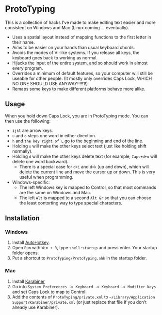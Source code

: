 # ProtoTyping

This is a collection of hacks I've made to make editing text easier and more consistent on Windows and Mac (Linux coming ... eventually).

* Uses a spatial layout instead of mapping functions to the first letter in their name.
* Aims to be easier on your hands than usual keyboard chords.
* Avoids the modes of Vi-like systems. If you release all keys, the keyboard goes back to working as normal.
* Hijacks the input of the entire system, and so should work in almost every program.
* Overrides a minimum of default features, so your computer will still be useable for other people. (It mostly only overrides Caps Lock, WHICH NO ONE SHOULD USE ANYWAY!!!!!1!)
* Remaps some keys to make different platforms behave more alike.

## Usage

When you hold down Caps Lock, you are in ProtoTyping mode. You can then use the following:

* `ijkl` are arrow keys.
* `u` and `o` steps one word in either direction.
* `h` and `the key right of L` go to the beginning and end of the line.
* Holding `s` will make the other keys select text (just like holding shift normally).
* Holding `d` will make the other keys delete text (for example, `Caps+d+u` will delete one word backward).
	* There is a special case for `d+i` and `d+k` (up and down), which will delete the current line and move the cursor up or down. This is very useful when programming.
* Windows-specific:
	* The left Windows key is mapped to Control, so that most commands are the same on Windows and Mac.
	* The left `Alt` is mapped to a second `Alt Gr` so that you can choose the least contorting way to type special characters.

## Installation

### Windows

1. Install [AutoHotkey](https://www.autohotkey.com).
2. Open `Run` with `Win + R`, type `shell:startup` and press enter. Your startup folder opens.
3. Put a shortcut to `ProtoTyping/ProtoTyping.ahk` in the startup folder.

### Mac

1. Install [Karabiner](https://pqrs.org/osx/karabiner/)
2. Go into `System Preferences -> Keyboard -> Keyboard -> Modifier keys` and set Caps Lock to map to Control.
3. Add the contents of `ProtoTyping/private.xml` to `~/Library/Application Support/Karabiner/private.xml` (or just replace that file if you don't already use Karabiner).